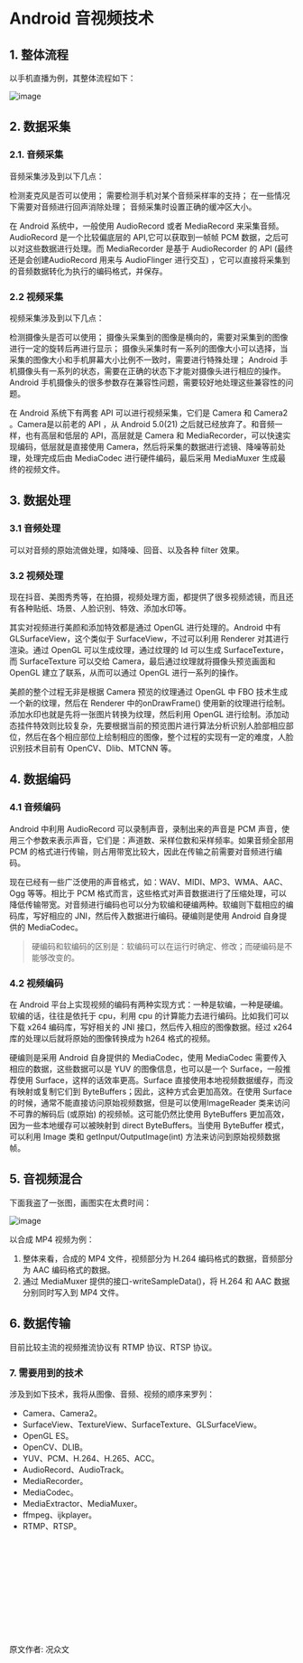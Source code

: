 # Android 音视频技术

## 1. 整体流程

以手机直播为例，其整体流程如下：

![image](https://user-images.githubusercontent.com/87458342/127281849-20717a61-791a-48b5-b987-b35fe0bfaecc.png)

## 2. 数据采集

### 2.1. 音频采集

音频采集涉及到以下几点：

检测麦克风是否可以使用；
需要检测手机对某个音频采样率的支持；
在一些情况下需要对音频进行回声消除处理；
音频采集时设置正确的缓冲区大小。

在 Android 系统中，一般使用 AudioRecord 或者 MediaRecord 来采集音频。AudioRecord 是一个比较偏底层的 API,它可以获取到一帧帧 PCM 数据，之后可以对这些数据进行处理。而 MediaRecorder 是基于 AudioRecorder 的 API (最终还是会创建AudioRecord 用来与 AudioFlinger 进行交互) ，它可以直接将采集到的音频数据转化为执行的编码格式，并保存。

### 2.2 视频采集

视频采集涉及到以下几点：

检测摄像头是否可以使用；
摄像头采集到的图像是横向的，需要对采集到的图像进行一定的旋转后再进行显示；
摄像头采集时有一系列的图像大小可以选择，当采集的图像大小和手机屏幕大小比例不一致时，需要进行特殊处理；
Android 手机摄像头有一系列的状态，需要在正确的状态下才能对摄像头进行相应的操作。
Android 手机摄像头的很多参数存在兼容性问题，需要较好地处理这些兼容性的问题。

在 Android 系统下有两套 API 可以进行视频采集，它们是 Camera 和 Camera2 。Camera是以前老的 API ，从 Android 5.0(21) 之后就已经放弃了。和音频一样，也有高层和低层的 API，高层就是 Camera 和 MediaRecorder，可以快速实现编码，低层就是直接使用 Camera，然后将采集的数据进行滤镜、降噪等前处理，处理完成后由 MediaCodec 进行硬件编码，最后采用 MediaMuxer 生成最终的视频文件。

## 3. 数据处理

### 3.1 音频处理

可以对音频的原始流做处理，如降噪、回音、以及各种 filter 效果。

### 3.2 视频处理
现在抖音、美图秀秀等，在拍摄，视频处理方面，都提供了很多视频滤镜，而且还有各种贴纸、场景、人脸识别、特效、添加水印等。

其实对视频进行美颜和添加特效都是通过 OpenGL 进行处理的。Android 中有 GLSurfaceView，这个类似于 SurfaceView，不过可以利用 Renderer 对其进行渲染。通过 OpenGL 可以生成纹理，通过纹理的 Id 可以生成 SurfaceTexture，而 SurfaceTexture 可以交给 Camera，最后通过纹理就将摄像头预览画面和 OpenGL 建立了联系，从而可以通过 OpenGL 进行一系列的操作。

美颜的整个过程无非是根据 Camera 预览的纹理通过 OpenGL 中 FBO 技术生成一个新的纹理，然后在 Renderer 中的onDrawFrame() 使用新的纹理进行绘制。添加水印也就是先将一张图片转换为纹理，然后利用 OpenGL 进行绘制。添加动态挂件特效则比较复杂，先要根据当前的预览图片进行算法分析识别人脸部相应部位，然后在各个相应部位上绘制相应的图像，整个过程的实现有一定的难度，人脸识别技术目前有 OpenCV、Dlib、MTCNN 等。

## 4. 数据编码

### 4.1 音频编码

Android 中利用 AudioRecord 可以录制声音，录制出来的声音是 PCM 声音，使用三个参数来表示声音，它们是：声道数、采样位数和采样频率。如果音频全部用 PCM 的格式进行传输，则占用带宽比较大，因此在传输之前需要对音频进行编码。

现在已经有一些广泛使用的声音格式，如：WAV、MIDI、MP3、WMA、AAC、Ogg 等等。相比于 PCM 格式而言，这些格式对声音数据进行了压缩处理，可以降低传输带宽。对音频进行编码也可以分为软编和硬编两种。软编则下载相应的编码库，写好相应的 JNI，然后传入数据进行编码。硬编则是使用 Android 自身提供的 MediaCodec。

>硬编码和软编码的区别是：软编码可以在运行时确定、修改；而硬编码是不能够改变的。

### 4.2 视频编码

在 Android 平台上实现视频的编码有两种实现方式：一种是软编，一种是硬编。软编的话，往往是依托于 cpu，利用 cpu 的计算能力去进行编码。比如我们可以下载 x264 编码库，写好相关的 JNI 接口，然后传入相应的图像数据。经过 x264 库的处理以后就将原始的图像转换成为 h264 格式的视频。

硬编则是采用 Android 自身提供的 MediaCodec，使用 MediaCodec 需要传入相应的数据，这些数据可以是 YUV 的图像信息，也可以是一个 Surface，一般推荐使用 Surface，这样的话效率更高。Surface 直接使用本地视频数据缓存，而没有映射或复制它们到 ByteBuffers；因此，这种方式会更加高效。在使用 Surface 的时候，通常不能直接访问原始视频数据，但是可以使用ImageReader 类来访问不可靠的解码后 (或原始) 的视频帧。这可能仍然比使用 ByteBuffers 更加高效，因为一些本地缓存可以被映射到 direct ByteBuffers。当使用 ByteBuffer 模式，可以利用 Image 类和 getInput/OutputImage(int) 方法来访问到原始视频数据帧。

## 5. 音视频混合

下面我盗了一张图，画图实在太费时间：

![image](https://user-images.githubusercontent.com/87458342/127282286-ce81d398-43a8-4864-a615-0b87af159e44.png)

以合成 MP4 视频为例：
1. 整体来看，合成的 MP4 文件，视频部分为 H.264 编码格式的数据，音频部分为 AAC 编码格式的数据。
2. 通过 MediaMuxer 提供的接口-writeSampleData()，将 H.264 和 AAC 数据分别同时写入到 MP4 文件。

## 6. 数据传输

目前比较主流的视频推流协议有 RTMP 协议、RTSP 协议。

### 7. 需要用到的技术

涉及到如下技术，我将从图像、音频、视频的顺序来罗列：
* Camera、Camera2。
* SurfaceView、TextureView、SurfaceTexture、GLSurfaceView。
* OpenGL ES。
* OpenCV、DLIB。
* YUV、PCM、H.264、H.265、ACC。
* AudioRecord、AudioTrack。
* MediaRecorder。
* MediaCodec。
* MediaExtractor、MediaMuxer。
* ffmpeg、ijkplayer。
* RTMP、RTSP。

<br/>
<br/>
<br/>
<br/>
<br/>
<br/>
<br/>
<br/>
<br/>
<br/>

原文作者: 况众文
